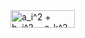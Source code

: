<img src="http://www.sciweavers.org/tex2img.php?eq=a_i%5E2%20%2B%20b_j%5E2%20%3D%20c_k%5E2&bc=White&fc=Black&im=jpg&fs=12&ff=arev&edit=0" align="center" border="0" alt="a_i^2 + b_j^2 = c_k^2" width="103" height="28" />
